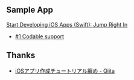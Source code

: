 ## Sample App

[Start Developing iOS Apps \(Swift\): Jump Right In](https://developer.apple.com/library/content/referencelibrary/GettingStarted/DevelopiOSAppsSwift/index.html#//apple_ref/doc/uid/TP40015214-CH2-SW1)

- [#1 Codable support](https://github.com/hhyyg/Miso.iOSPractice/pull/1)

## Thanks

- [iOSアプリ作成チュートリアル纏め \- Qiita](https://qiita.com/tanaka512/items/d217fcdcdc94135d0def)